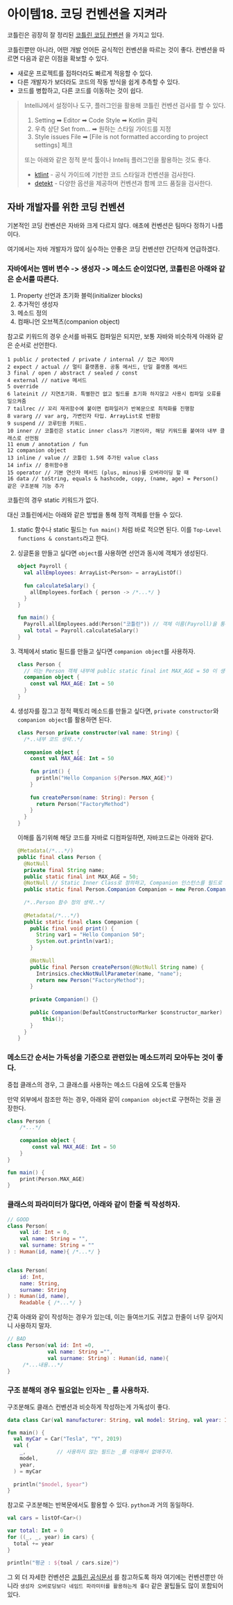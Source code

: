 # 아이템18. 코딩 컨벤션을 지켜라

코틀린은 굉장히 잘 정리된 [코틀린 코딩 컨벤션](https://kotlinlang.org/docs/coding-conventions.html) 을 가지고 있다.

코틀린뿐만 아니라, 어떤 개발 언어든 공식적인 컨벤션을 따르는 것이 좋다. 컨벤션을 따르면 다음과 같은 이점을 확보할 수 있다.

- 새로운 프로젝트를 접하더라도 빠르게 적응할 수 있다.
- 다른 개발자가 보더라도 코드의 작동 방식을 쉽게 추측할 수 있다.
- 코드를 병합하고, 다른 코드를 이동하는 것이 쉽다.

> IntelliJ에서 설정이나 도구, 플러그인을 활용해 코틀린 컨벤션 검사를 할 수 있다.
>
> 1. Setting ➡ Editor ➡ Code Style ➡ Kotlin 클릭
> 2. 우측 상단 Set from... ➡ 원하는 스타일 가이드를 지정
> 3. Style issues File ➡ [File is not formatted according to project settings] 체크
>
> 또는 아래와 같은 정적 분석 툴이나 Intellij 플러그인을 활용하는 것도 좋다.
>
> - [ktlint](https://ktlint.github.io/) - 공식 가이드에 기반한 코드 스타일과 컨벤션을 검사한다.
> - [detekt](https://detekt.dev/) - 다양한 옵션을 제공하며 컨벤션과 함께 코드 품질을 검사한다.

## 자바 개발자를 위한 코딩 컨벤션

기본적인 코딩 컨벤션은 자바와 크게 다르지 않다. 애초에 컨벤션은 팀마다 정하기 나름이다.

여기에서는 자바 개발자가 많이 실수하는 안좋은 코딩 컨벤션만 간단하게 언급하겠다.

### 자바에서는 멤버 변수 -> 생성자 -> 메소드 순이었다면, 코틀린은 아래와 같은 순서를 따른다.

1. Property 선언과 초기화 블럭(initializer blocks)
2. 추가적인 생성자
3. 메소드 정의
4. 컴패니언 오브젝츠(companion object)

참고로 키워드의 경우 순서를 바꿔도 컴파일은 되지만, 보통 자바와 비슷하게 아래와 같은 순서로 선언한다.

```
1 public / protected / private / internal // 접근 제어자
2 expect / actual // 멀티 플랫폼용. 공통 메서드, 단일 플랫폼 메서드
3 final / open / abstract / sealed / const
4 external // native 메서드
5 override
6 lateinit // 지연초기화. 특별한건 없고 필드를 초기화 하지않고 사용시 컴파일 오류를 일으켜줌
7 tailrec // 꼬리 재귀함수에 붙이면 컴파일러가 반복문으로 최적화를 진행함
8 vararg // var arg, 가변인자 타입. ArrayList로 반환함
9 suspend // 코루틴용 키워드.
10 inner // 코틀린은 static inner class가 기본이라, 해당 키워드를 붙여야 내부 클래스로 선언됨
11 enum / annotation / fun
12 companion object
13 inline / value // 코틀린 1.5에 추가된 value class
14 infix // 중위함수용
15 operator // 기본 연산자 메서드 (plus, minus)를 오버라이딩 할 때
16 data // toString, equals & hashcode, copy, (name, age) = Person() 같은 구조분해 기능 추가
```

코틀린의 경우 static 키워드가 없다.

대신 코틀린에서는 아래와 같은 방법을 통해 정적 객체를 만들 수 있다.

1. static 함수나 static 필드는 `fun main()` 처럼 바로 적으면 된다. 이를 `Top-Level functions & constants`라고 한다.

2. 싱글톤을 만들고 싶다면 `object`를 사용하면 선언과 동시에 객체가 생성된다.

   ```kotlin
   object Payroll {
     val allEmployees: ArrayList<Person> = arrayListOf()
     
     fun calculateSalary() {
       allEmployees.forEach { person -> /*...*/ }
     }
   }
   
   fun main() {
     Payroll.allEmployees.add(Person("코틀린")) // 객체 이름(Payroll)을 통해 싱글톤을 사한다.
     val total = Payroll.calculateSalary()
   }
   ```

3. 객체에서 static 필드를 만들고 싶다면 `companion object`를 사용하자.

   ```kotlin
   class Person {
     // 이는 Person 객체 내부에 public static final int MAX_AGE = 50 이 생성된다.
     companion object {
       const val MAX_AGE: Int = 50
     }
   }
   ```

4. 생성자를 잠그고 정적 팩토리 메소드를 만들고 싶다면, `private constructor`와 `companion object`를 활용하면 된다.

   ```kotlin
   class Person private constructor(val name: String) {
     /*..내부 코드 생략..*/
     
     companion object {
       const val MAX_AGE: Int = 50
       
       fun print() {
         println("Hello Companion ${Person.MAX_AGE}")
       }
       
       fun createPerson(name: String): Person {
         return Person("FactoryMethod")
       }
     }
   }
   ```

   이해를 돕기위해 해당 코드를 자바로 디컴파일하면, 자바코드로는 아래와 같다.

   ```java
   @Metadata(/*...*/)
   public final class Person {
     @NotNull
     private final String name;
     public static final int MAX_AGE = 50;
     @NotNull // Static Inner Class로 정의하고, Companion 인스턴스를 필드로 가지고 있다.
     public static final Person.Companion Companion = new Peron.Companion((DefaultConstructorMarker) null);
     
     /*..Person 함수 정의 생략..*/
     
     @Metadata(/*...*/)
     public static final class Companion {
       public final void print() {
         String var1 = "Hello Companion 50";
         System.out.println(var1);
       }
       
       @NotNull
       public final Person createPerson(@NotNull String name) {
         Intrinsics.checkNotNullParameter(name, "name");
         return new Person("FactoryMethod");
       }
       
       private Companion() {}
       
       public Companion(DefaultConstructorMarker $constructor_marker) {
           this();
       }
     }
   }
   ```

   



### 메소드간 순서는 가독성을 기준으로 관련있는 메소드끼리 모아두는 것이 좋다.

중첩 클래스의 경우, 그 클래스를 사용하는 메소드 다음에 오도록 만들자

만약 외부에서 참조만 하는 경우, 아래와 같이 `companion object`로 구현하는 것을 권장한다.

```kotlin
class Person {
    /*...*/
    
    companion object {
        const val MAX_AGE: Int = 50
    }
}

fun main() {
    print(Person.MAX_AGE)
}
```

### 클래스의 파라미터가 많다면, 아래와 같이 한줄 씩 작성하자.

```kotlin
// GOOD
class Person(
    val id: Int = 0,
    val name: String = "",
    val surname: String = ""
) : Human(id, name){ /*...*/ }


class Person(
    id: Int,
    name: String,
    surname: String
) : Human(id, name),
    Readable { /*...*/ }
```

간혹 아래와 같이 작성하는 경우가 있는데, 이는 들여쓰기도 귀찮고 한줄이 너무 길어지니 사용하지 말자.

```kotlin
// BAD
class Person(val id: Int =0,
             val name: String ="",
             val surname: String) : Human(id, name){
     /*...내용...*/                
}
```

### 구조 분해의 경우 필요없는 인자는 `_` 를 사용하자.

구조분해도 클래스 컨벤션과 비슷하게 작성하는게 가독성이 좋다.

```kotlin
data class Car(val manufacturer: String, val model: String, val year: Int)

fun main() {
  val myCar = Car("Tesla", "Y", 2019)
  val (
    _,			// 사용하지 않는 필드는 _를 이용해서 없애주자.
    model,
    year,
  ) = myCar
  
  println("$model, $year")
}
```

참고로 구조분해는 반복문에서도 활용할 수 있다. `python`과 거의 동일하다.

```kotlin
val cars = listOf<Car>()

var total: Int = 0
for ((_, _, year) in cars) {
  total += year
}

println("평군 : ${toal / cars.size}")
```

그 외 더 자세한 컨벤션은 [코틀린 공식문서](https://kotlinlang.org/docs/coding-conventions.html#idiomatic-use-of-language-features) 를 참고하도록 하자
여기에는 컨벤션뿐만 아니라 `생성자 오버로딩보다 네임드 파라미터를 활용하는게 좋다` 같은 꿀팁들도 많이 포함되어있다.